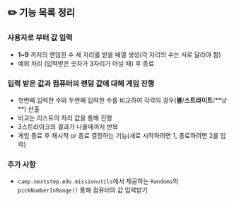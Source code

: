 ## ✏️ 기능 목록 정리

### 사용자로 부터 값 입력
- **1~9** 까지의 랜덤한 수 세 자리를 받을 배열 생성(각 자리의 수는 서로 달라야 함)
- 예외 처리 (입력받은 숫자가 3자리가 아닐 때) 후 종료 


### 입력 받은 값과 컴퓨터의 랜덤 값에 대해 게임 진행
- 첫번째 입력한 수와 두번째 입력한 수를 비교하여 각각의 경우(**볼**/**스트라이트**/**낫 **) 산출
- 비교는 리스트의 자리 값을 통해 진행
- 3스트라이크의 결과가 나올때까지 반복
- 게임 종료 후 재시작 or 종료 결정하는 기능(새로 시작하려면 1, 종료하려면 2를 입력)


### 추가 사항
- `camp.nextstep.edu.missionutils`에서 제공하는 `Randoms`의 `pickNumberInRange()` 통해 컴퓨터의 값 입력받기


